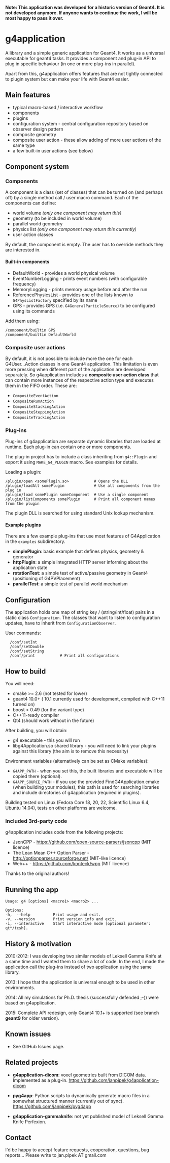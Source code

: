 __Note: This application was developed for a historic version of Geant4. It is not developed anymore. If anyone wants to continue the work, I will be most happy to pass it over.__

# g4application

A library and a simple generic application for Geant4. It works as a universal executable
for geant4 tasks. It provides a component and plug-in API to plug in
specific behaviour (in one or more plug-ins in parallel).

Apart from this, g4application offers features that are not tightly connected
to plugin system but can make your life with Geant4 easier.

## Main features

* typical macro-based / interactive workflow
* components
* plugins
* configuration system - central configuration repository based on observer design pattern
* composite geometry
* composite user action - these allow adding of more user actions of the same type
* a few built-in user actions (see below)

## Component system

### Components

A component is a class (set of classes) that can be turned on (and perhaps off) by
a single method call / user macro command. Each of the components can define:

* world volume *(only one component may return this)*
* geometry (to be included in world volume)
* parallel world geometry
* physics list *(only one component may return this currently)*
* user action classes

By default, the component is empty. The user has to override methods they are interested in.

#### Built-in components

* DefaultWorld - provides a world physical volume
* EventNumberLogging - prints event numbers (with configurable frequency)
* MemoryLogging - prints memory usage before and after the run
* ReferencePhysicsList - provides one of the lists known to `G4PhysListFactory` specified by its name
* GPS - provides GPS (i.e. `G4GeneralParticleSource`) to be configured using its commands

Add them using:

```
/component/builtin GPS    
/component/builtin DefaultWorld
```

### Composite user actions

By default, it is not possible to include more the one for each G4User...Action classes in one Geant4 application.
This limitation is even more pressing when different part of the application are developed separately.
So g4application includes a **composite user action class** that can contain more instances of the respective
action type and executes them in the FIFO order. These are:

* `CompositeEventAction`
* `CompositeRunAction`
* `CompositeStackingAction`
* `CompositeSteppingAction`
* `CompositeTrackingAction`

### Plug-ins

Plug-ins of g4application are separate dynamic libraries that are
loaded at runtime. Each plug-in can contain one or more components.

The plug-in project has to include a class inheriting from `g4::Plugin` and export it using `MAKE_G4_PLUGIN` macro. See examples for details.

Loading a plugin:

    /plugin/open <somePlugin.so>           # Opens the DLL
    /plugin/loadAll somePlugin             # Use all components from the plug in
    /plugin/load somePlugin someComponent  # Use a single component
    /plugin/listComponents somePlugin      # Print all component names from the plugin

The plugin DLL is searched for using standard Unix lookup mechanism.

#### Example plugins

There are a few example plug-ins that use most features of G4Application in the
`examples` subdirectory.

- **simplePlugin**: basic example that defines physics, geometry & generator
- **httpPlugin**: a simple integrated HTTP server informing about the application state
- **rotationTest**: a simple test of active/passive geometry in Geant4 (positioning of G4PVPlacement)
- **parallelTest**: a simple test of parallel world mechanism

## Configuration

The application holds one map of string key / (string/int/float) pairs in a static class `Configuration`.
The classes that want to listen to configuration updates, have to inherit from `ConfigurationObserver`.

User commands:

```
  /conf/setInt
  /conf/setDouble
  /conf/setString 
  /conf/print           # Print all configurations
```


## How to build

You will need:

* cmake >= 2.6 (not tested for lower)
* geant4 10.0+ ( 10.1 currently used for development, compiled with C++11 turned on)
* boost > 0.49 (for the variant type)
* C++11-ready compiler
* Qt4 (should work without in the future)

After building, you will obtain:
* g4 executable - this you will run
* libg4Application.so shared library - you will need to link your plugins against this library (the aim is to remove this necessity)

Environment variables (alternatively can be set as CMake variables):

* `G4APP_PATH` - when you set this, the built libraries and executable will be copied there (optional).
* `G4APP_SOURCE_PATH` - if you use the provided FindG4Application.cmake (when building your modules),
    this path is used for searching libraries and include directories of g4application (required in plugins).

Building tested on Linux (Fedora Core 18, 20, 22, Scientific Linux 6.4, Ubuntu 14.04), tests on other platforms are welcome.

### Included 3rd-party code

g4application includes code from the following projects:

* JsonCPP - <https://github.com/open-source-parsers/jsoncpp> (MIT licence)
* The Lean Mean C++ Option Parser - <http://optionparser.sourceforge.net/> (MIT-like licence)
* Web++ - <https://github.com/konteck/wpp> (MIT licence)

Thanks to the original authors!

## Running the app

```
Usage: g4 [options] <macro1> <macro2> ...

Options:
-h,  --help          Print usage and exit.
-v, --version        Print version info and exit.
-i, --interactive    Start interactive mode [optional parameter: qt*/tcsh].
```

## History & motivation

2010-2012: I was developing two similar models of Leksell Gamma Knife at a same time and I wanted them to share a lot of code.
In the end, I made the application call the plug-ins
instead of two application using the same library.

2013: I hope that the application is universal enough to be used in other environments.

2014: All my simulations for Ph.D. thesis (successfully defended ;-)) were based on g4application.

2015: Complete API redesign, only Geant4 10.1+ is supported (see branch **geant9** for older version).

## Known issues

* See GitHub Issues page.

## Related projects

- **g4application-dicom**: voxel geometries built from DICOM data. Implemented as a plug-in. https://github.com/janpipek/g4application-dicom

- **pyg4app**: Python scripts to dynamically generate macro files in a somewhat
structured manner (currently out of sync). https://github.com/janpipek/pyg4app

- **g4application-gammaknife**: not yet published model of Leksell Gamma Knife Perfexion.

## Contact

I'd be happy to accept feature requests, cooperation, questions, bug reports...
Please write to jan.pipek AT gmail.com
